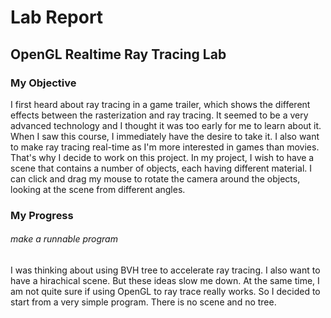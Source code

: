 # Lab Report
## OpenGL Realtime Ray Tracing Lab
### My Objective
I first heard about ray tracing in a game trailer, which shows the different effects between the rasterization and ray tracing. It seemed to be a very advanced technology and I thought it was too early for me to learn about it. When I saw this course, I immediately have the desire to take it. I also want to make ray tracing real-time as I'm more interested in games than movies. That's why I decide to work on this project.
In my project, I wish to have a scene that contains a number of objects, each having different material. I can click and drag my mouse to rotate the camera around the objects, looking at the scene from different angles.

### My Progress
###### make a runnable program
I was thinking about using BVH tree to accelerate ray tracing. I also want to have a hirachical scene. But these ideas slow me down. At the same time, I am not quite sure if using OpenGL to ray trace really works. So I decided to start from a very simple program. There is no scene and no tree.
